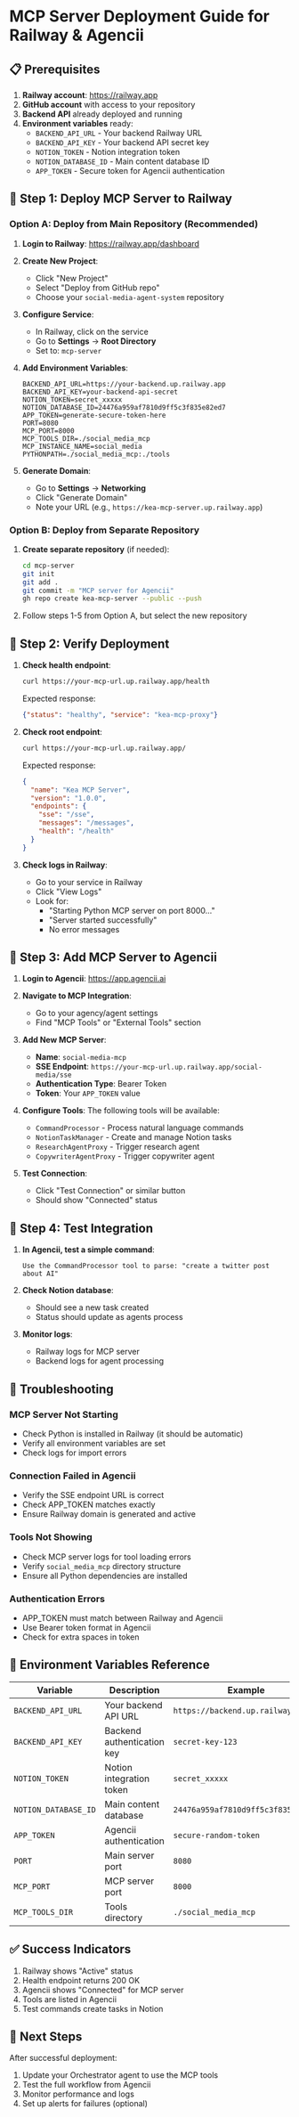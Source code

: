 # MCP Server Deployment Guide for Railway & Agencii

## 📋 Prerequisites

1. **Railway account**: https://railway.app
2. **GitHub account** with access to your repository
3. **Backend API** already deployed and running
4. **Environment variables** ready:
   - `BACKEND_API_URL` - Your backend Railway URL
   - `BACKEND_API_KEY` - Your backend API secret key
   - `NOTION_TOKEN` - Notion integration token
   - `NOTION_DATABASE_ID` - Main content database ID
   - `APP_TOKEN` - Secure token for Agencii authentication

## 🚀 Step 1: Deploy MCP Server to Railway

### Option A: Deploy from Main Repository (Recommended)

1. **Login to Railway**: https://railway.app/dashboard

2. **Create New Project**:
   - Click "New Project"
   - Select "Deploy from GitHub repo"
   - Choose your `social-media-agent-system` repository

3. **Configure Service**:
   - In Railway, click on the service
   - Go to **Settings** → **Root Directory**
   - Set to: `mcp-server`

4. **Add Environment Variables**:
   ```
   BACKEND_API_URL=https://your-backend.up.railway.app
   BACKEND_API_KEY=your-backend-api-secret
   NOTION_TOKEN=secret_xxxxx
   NOTION_DATABASE_ID=24476a959af7810d9ff5c3f835e82ed7
   APP_TOKEN=generate-secure-token-here
   PORT=8080
   MCP_PORT=8000
   MCP_TOOLS_DIR=./social_media_mcp
   MCP_INSTANCE_NAME=social_media
   PYTHONPATH=./social_media_mcp:./tools
   ```

5. **Generate Domain**:
   - Go to **Settings** → **Networking**
   - Click "Generate Domain"
   - Note your URL (e.g., `https://kea-mcp-server.up.railway.app`)

### Option B: Deploy from Separate Repository

1. **Create separate repository** (if needed):
   ```bash
   cd mcp-server
   git init
   git add .
   git commit -m "MCP server for Agencii"
   gh repo create kea-mcp-server --public --push
   ```

2. Follow steps 1-5 from Option A, but select the new repository

## 🔧 Step 2: Verify Deployment

1. **Check health endpoint**:
   ```bash
   curl https://your-mcp-url.up.railway.app/health
   ```
   Expected response:
   ```json
   {"status": "healthy", "service": "kea-mcp-proxy"}
   ```

2. **Check root endpoint**:
   ```bash
   curl https://your-mcp-url.up.railway.app/
   ```
   Expected response:
   ```json
   {
     "name": "Kea MCP Server",
     "version": "1.0.0",
     "endpoints": {
       "sse": "/sse",
       "messages": "/messages",
       "health": "/health"
     }
   }
   ```

3. **Check logs in Railway**:
   - Go to your service in Railway
   - Click "View Logs"
   - Look for:
     - "Starting Python MCP server on port 8000..."
     - "Server started successfully"
     - No error messages

## 🔌 Step 3: Add MCP Server to Agencii

1. **Login to Agencii**: https://app.agencii.ai

2. **Navigate to MCP Integration**:
   - Go to your agency/agent settings
   - Find "MCP Tools" or "External Tools" section

3. **Add New MCP Server**:
   - **Name**: `social-media-mcp`
   - **SSE Endpoint**: `https://your-mcp-url.up.railway.app/social-media/sse`
   - **Authentication Type**: Bearer Token
   - **Token**: Your `APP_TOKEN` value

4. **Configure Tools**:
   The following tools will be available:
   - `CommandProcessor` - Process natural language commands
   - `NotionTaskManager` - Create and manage Notion tasks
   - `ResearchAgentProxy` - Trigger research agent
   - `CopywriterAgentProxy` - Trigger copywriter agent

5. **Test Connection**:
   - Click "Test Connection" or similar button
   - Should show "Connected" status

## 🧪 Step 4: Test Integration

1. **In Agencii, test a simple command**:
   ```
   Use the CommandProcessor tool to parse: "create a twitter post about AI"
   ```

2. **Check Notion database**:
   - Should see a new task created
   - Status should update as agents process

3. **Monitor logs**:
   - Railway logs for MCP server
   - Backend logs for agent processing

## 🚨 Troubleshooting

### MCP Server Not Starting
- Check Python is installed in Railway (it should be automatic)
- Verify all environment variables are set
- Check logs for import errors

### Connection Failed in Agencii
- Verify the SSE endpoint URL is correct
- Check APP_TOKEN matches exactly
- Ensure Railway domain is generated and active

### Tools Not Showing
- Check MCP server logs for tool loading errors
- Verify `social_media_mcp` directory structure
- Ensure all Python dependencies are installed

### Authentication Errors
- APP_TOKEN must match between Railway and Agencii
- Use Bearer token format in Agencii
- Check for extra spaces in token

## 📝 Environment Variables Reference

| Variable | Description | Example |
|----------|-------------|---------|
| `BACKEND_API_URL` | Your backend API URL | `https://backend.up.railway.app` |
| `BACKEND_API_KEY` | Backend authentication key | `secret-key-123` |
| `NOTION_TOKEN` | Notion integration token | `secret_xxxxx` |
| `NOTION_DATABASE_ID` | Main content database | `24476a959af7810d9ff5c3f835e82ed7` |
| `APP_TOKEN` | Agencii authentication | `secure-random-token` |
| `PORT` | Main server port | `8080` |
| `MCP_PORT` | MCP server port | `8000` |
| `MCP_TOOLS_DIR` | Tools directory | `./social_media_mcp` |

## ✅ Success Indicators

1. Railway shows "Active" status
2. Health endpoint returns 200 OK
3. Agencii shows "Connected" for MCP server
4. Tools are listed in Agencii
5. Test commands create tasks in Notion

## 🔗 Next Steps

After successful deployment:
1. Update your Orchestrator agent to use the MCP tools
2. Test the full workflow from Agencii
3. Monitor performance and logs
4. Set up alerts for failures (optional)